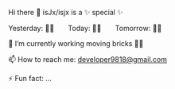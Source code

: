Hi there 👋
isJx/isjx is a ✨ special ✨

Yesterday: 🧱🧱  Today: 🧱🧱  Tomorrow: 🧱🧱

🔭 I’m currently working moving bricks 🧱🧱

📫 How to reach me: developer9818@gmail.com

⚡ Fun fact: ...
